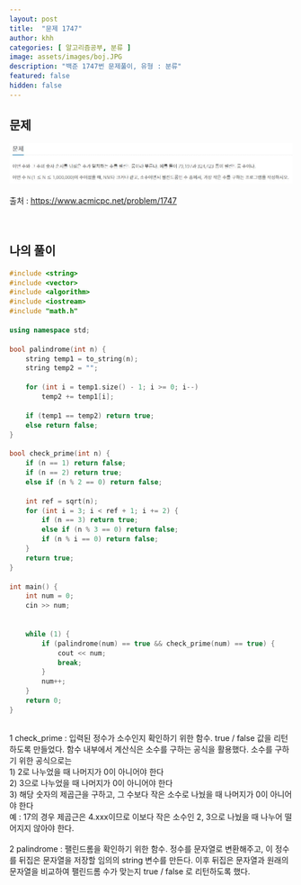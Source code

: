 ```yaml
---
layout: post
title:  "문제 1747"
author: khh
categories: [ 알고리즘공부, 분류 ]
image: assets/images/boj.JPG
description: "백준 1747번 문제풀이, 유형 : 분류"
featured: false
hidden: false
---
```

## 문제 <br>
![boj1747](/assets/images/boj1747.JPG) <br><br>
출처 : <u> https://www.acmicpc.net/problem/1747 </u> <br><br><br>
## 나의 풀이 <br>
```c++
#include <string>
#include <vector>
#include <algorithm>
#include <iostream>
#include "math.h"

using namespace std;

bool palindrome(int n) {
	string temp1 = to_string(n);
	string temp2 = "";

	for (int i = temp1.size() - 1; i >= 0; i--)
		temp2 += temp1[i];

	if (temp1 == temp2) return true;
	else return false;
}

bool check_prime(int n) {
	if (n == 1) return false;
	if (n == 2) return true;
	else if (n % 2 == 0) return false;

	int ref = sqrt(n);
	for (int i = 3; i < ref + 1; i += 2) {
		if (n == 3) return true;
		else if (n % 3 == 0) return false;
		if (n % i == 0) return false;
	}
	return true;
}

int main() {
	int num = 0;
	cin >> num;


	while (1) {
		if (palindrome(num) == true && check_prime(num) == true) {
			cout << num;
			break;
		}
		num++;
	}
	return 0;
}
```
<br>
1 check_prime : 입력된 정수가 소수인지 확인하기 위한 함수. true / false 값을 리턴하도록 만들었다. 함수 내부에서 계산식은 소수를 구하는 공식을 활용했다. 소수를 구하기 위한 공식으로는<br>
    1) 2로 나누었을 때 나머지가 0이 아니어야 한다<br>
    2) 3으로 나누었을 때 나머지가 0이 아니어야 한다<br>
    3) 해당 숫자의 제곱근을 구하고, 그 수보다 작은 소수로 나눴을 때 나머지가 0이 아니어야 한다<br>예 : 17의 경우 제곱근은 4.xxx이므로 이보다 작은 소수인 2, 3으로 나눴을 때 나누어 떨어지지 않아야 한다.<br><br>
2 palindrome : 팰린드롬을 확인하기 위한 함수. 정수를 문자열로 변환해주고, 이 정수를 뒤집은 문자열을 저장할 임의의 string 변수를 만든다. 이후 뒤집은 문자열과 원래의 문자열을 비교하여 팰린드롬 수가 맞는지 true / false 로 리턴하도록 했다.

